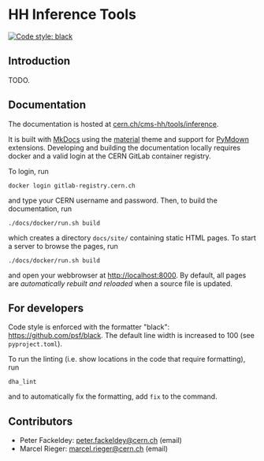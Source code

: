 # HH Inference Tools

[![Code style: black](https://img.shields.io/badge/code%20style-black-000000.svg)](https://github.com/psf/black)

## Introduction

TODO.


## Documentation

The documentation is hosted at [cern.ch/cms-hh/tools/inference](https://cern.ch/cms-hh/tools/inference).

It is built with [MkDocs](https://www.mkdocs.org) using the [material](https://squidfunk.github.io/mkdocs-material) theme and support for [PyMdown](https://facelessuser.github.io/pymdown-extensions) extensions.
Developing and building the documentation locally requires docker and a valid login at the CERN GitLab container registry.

To login, run

```shell
docker login gitlab-registry.cern.ch
```

and type your CERN username and password.
Then, to build the documentation, run

```shell
./docs/docker/run.sh build
```

which creates a directory `docs/site/` containing static HTML pages.
To start a server to browse the pages, run

```shell
./docs/docker/run.sh build
```

and open your webbrowser at [http://localhost:8000](http://localhost:8000).
By default, all pages are *automatically rebuilt and reloaded* when a source file is updated.


## For developers

Code style is enforced with the formatter "black": https://github.com/psf/black.
The default line width is increased to 100 (see `pyproject.toml`).

To run the linting (i.e. show locations in the code that require formatting), run

```shell
dha_lint
```

and to automatically fix the formatting, add `fix` to the command.


## Contributors

* Peter Fackeldey: peter.fackeldey@cern.ch (email)
* Marcel Rieger: marcel.rieger@cern.ch (email)
